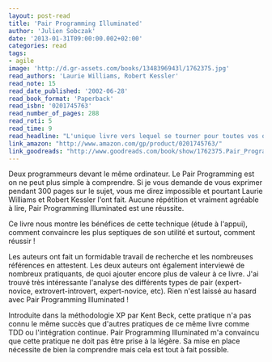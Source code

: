 ```yaml
---
layout: post-read
title: 'Pair Programming Illuminated'
author: 'Julien Sobczak'
date: '2013-01-31T09:00:00.002+02:00'
categories: read
tags:
- agile
image: 'http://d.gr-assets.com/books/1348396943l/1762375.jpg'
read_authors: 'Laurie Williams, Robert Kessler'
read_note: 15
read_date_published: '2002-06-28'
read_book_format: 'Paperback'
read_isbn: '0201745763'
read_number_of_pages: 288
read_roti: 5
read_time: 9
read_headline: "L'unique livre vers lequel se tourner pour toutes vos questions sur le pair programming. Le meilleur moyen de tirer pleinement partie de cette pratique trop peu répandue."
link_amazon: "http://www.amazon.com/gp/product/0201745763/"
link_goodreads: "http://www.goodreads.com/book/show/1762375.Pair_Programming_Illuminated"
---
```



Deux programmeurs devant le même ordinateur. Le Pair Programming est on ne peut plus simple à comprendre. Si je vous demande de vous exprimer pendant 300 pages sur le sujet, vous me direz impossible et pourtant Laurie Williams et Robert Kessler l'ont fait. Aucune répétition et vraiment agréable à lire, Pair Programming Illuminated est une réussite.

Ce livre nous montre les bénéfices de cette technique (étude à l'appui), comment convaincre les plus septiques de son utilité et surtout, comment réussir !

Les auteurs ont fait un formidable travail de recherche et les nombreuses références en attestent. Les deux auteurs ont également interviewé de nombreux pratiquants, de quoi ajouter encore plus de valeur à ce livre. J'ai trouvé très intéressante l'analyse des différents types de pair (expert-novice, extrovert-introvert, expert-novice, etc). Rien n'est laissé au hasard avec Pair Programming Illuminated !

Introduite dans la méthodologie XP par Kent Beck, cette pratique n'a pas connu le même succès que d'autres pratiques de ce même livre comme TDD ou l'intégration continue. Pair Programming Illuminated m'a convaincu que cette pratique ne doit pas être prise à la légère. Sa mise en place nécessite de bien la comprendre mais cela est tout à fait possible.

